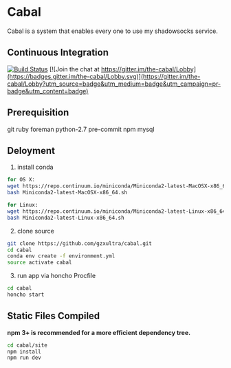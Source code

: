 # Cabal

Cabal is a system that enables every one to use my shadowsocks service.

## Continuous Integration
[![Build Status](https://travis-ci.org/gzxultra/cabal.svg?branch=master)](https://travis-ci.org/gzxultra/cabal)
[![Join the chat at https://gitter.im/the-cabal/Lobby](https://badges.gitter.im/the-cabal/Lobby.svg)](https://gitter.im/the-cabal/Lobby?utm_source=badge&utm_medium=badge&utm_campaign=pr-badge&utm_content=badge)

## Prerequisition
git ruby foreman python-2.7 pre-commit npm mysql

## Deloyment

1) install conda
```bash
for OS X:
wget https://repo.continuum.io/miniconda/Miniconda2-latest-MacOSX-x86_64.sh
bash Miniconda2-latest-MacOSX-x86_64.sh

for Linux:
wget https://repo.continuum.io/miniconda/Miniconda2-latest-Linux-x86_64.sh
bash Miniconda2-latest-Linux-x86_64.sh
```

2) clone source
```bash
git clone https://github.com/gzxultra/cabal.git
cd cabal
conda env create -f environment.yml
source activate cabal
```

3) run app via honcho Procfile
```bash
cd cabal
honcho start
```

## Static Files Compiled

**npm 3+ is recommended for a more efficient dependency tree.**

```bash
cd cabal/site
npm install
npm run dev
```
